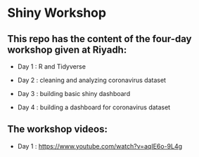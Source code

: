 # Shiny Workshop

## This repo has the content of the four-day workshop given at Riyadh:

- Day 1 : R and Tidyverse

- Day 2 : cleaning and analyzing coronavirus dataset

- Day 3 : building basic shiny dashboard

- Day 4 : building a dashboard for coronavirus dataset

## The workshop videos:

- Day 1 : https://www.youtube.com/watch?v=aqIE6o-9L4g
